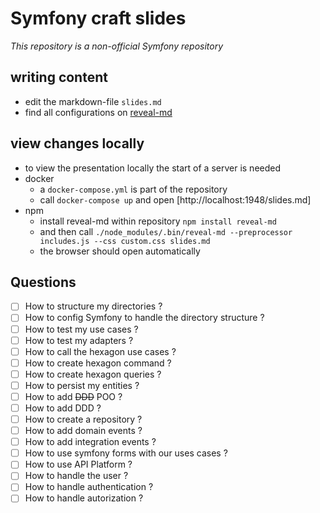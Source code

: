 # Symfony craft slides

*This repository is a non-official Symfony repository*

## writing content

* edit the markdown-file `slides.md`
* find all configurations on [reveal-md](https://github.com/gaerfield/reveal-md-github-pages)

## view changes locally

* to view the presentation locally the start of a server is needed
* docker
  * a `docker-compose.yml` is part of the repository
  * call `docker-compose up` and open [http://localhost:1948/slides.md]
* npm
  * install reveal-md within repository `npm install reveal-md`
  * and then call `./node_modules/.bin/reveal-md --preprocessor includes.js --css custom.css slides.md`
  * the browser should open automatically


## Questions 

- [ ] How to structure my directories ?
- [ ] How to config Symfony to handle the directory structure ?
- [ ] How to test my use cases ? 
- [ ] How to test my adapters ? 
- [ ] How to call the hexagon use cases ?
- [ ] How to create hexagon command ?
- [ ] How to create hexagon queries ? 
- [ ] How to persist my entities ?
- [ ] How to add ~~DDD~~ POO ?
- [ ] How to add DDD ? 
- [ ] How to create a repository ? 
- [ ] How to add domain events ? 
- [ ] How to add integration events ? 
- [ ] How to use symfony forms with our uses cases ? 
- [ ] How to use API Platform ? 
- [ ] How to handle the user ? 
- [ ] How to handle authentication ?
- [ ] How to handle autorization ?
